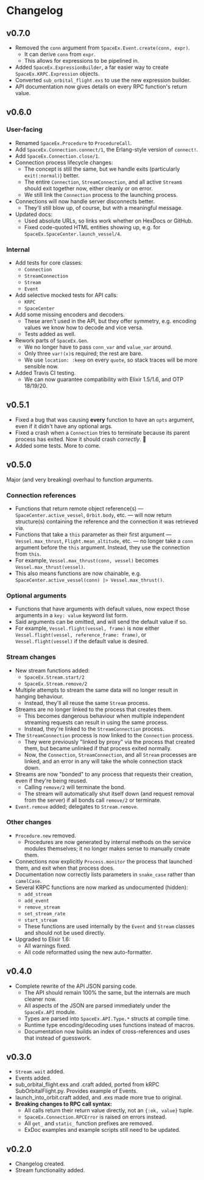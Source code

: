 # Changelog

## v0.7.0

* Removed the `conn` argument from `SpaceEx.Event.create(conn, expr)`.
  * It can derive `conn` from `expr`.
  * This allows for expressions to be pipelined in.
* Added `SpaceEx.ExpressionBuilder`, a far easier way to create `SpaceEx.KRPC.Expression` objects.
* Converted `sub_orbital_flight.exs` to use the new expression builder.
* API documentation now gives details on every RPC function's return value.

## v0.6.0
 
### User-facing

* Renamed `SpaceEx.Procedure` to `ProcedureCall`.
* Add `SpaceEx.Connection.connect/1`, the Erlang-style version of `connect!`.
* Add `SpaceEx.Connection.close/1`.
* Connection process lifecycle changes:
  * The concept is still the same, but we handle exits (particularly `exit(:normal)`) better.
  * The entire `Connection`, `StreamConnection`, and all active `Stream`s should exit together now, either cleanly or on error.
  * We still link the `Connection` process to the launching process.
* Connections will now handle server disconnects better.
  * They'll still blow up, of course, but with a meaningful message.
* Updated docs:
  * Used absolute URLs, so links work whether on HexDocs or GitHub.
  * Fixed code-quoted HTML entities showing up, e.g. for `SpaceEx.SpaceCenter.launch_vessel/4`.

### Internal

* Add tests for core classes:
  * `Connection`
  * `StreamConnection`
  * `Stream`
  * `Event`
* Add selective mocked tests for API calls:
  * `KRPC`
  * `SpaceCenter`
* Add some missing encoders and decoders.
  * These aren't used in the API, but they offer symmetry, e.g. encoding values we know how to decode and vice versa.
  * Tests added as well.
* Rework parts of `SpaceEx.Gen`.
  * We no longer have to pass `conn_var` and `value_var` around.
  * Only three `var!(x)`s required; the rest are bare.
  * We use `location: :keep` on every `quote`, so stack traces will be more sensible now.
* Added Travis CI testing.
  * We can now guarantee compatibility with Elixir 1.5/1.6, and OTP 18/19/20.

## v0.5.1

* Fixed a bug that was causing **every** function to have an `opts` argument, even if it didn't have any optional args.
* Fixed a crash when a `Connection` tries to terminate because its parent process has exited.  Now it should crash *correctly*. 🙂
* Added some tests.  More to come.

## v0.5.0

Major (and very breaking) overhaul to function arguments.

### Connection references

* Functions that return remote object reference(s) — `SpaceCenter.active_vessel`, `Orbit.body`, etc. — will now return structure(s) containing the reference and the connection it was retrieved via.
* Functions that take a `this` parameter as their first argument — `Vessel.max_thrust`, `Flight.mean_altitude`, etc. — no longer take a `conn` argument before the `this` argument.  Instead, they use the connection from `this`.
* For example, `Vessel.max_thrust(conn, vessel)` becomes `Vessel.max_thrust(vessel)`.
* This also means functions are now chainable, e.g. `SpaceCenter.active_vessel(conn) |> Vessel.max_thrust()`.

### Optional arguments

* Functions that have arguments with default values, now expect those arguments in a `key: value` keyword list form.
* Said arguments can be omitted, and will send the default value if so.
* For example, `Vessel.flight(vessel, frame)` is now either `Vessel.flight(vessel, reference_frame: frame)`, or `Vessel.flight(vessel)` if the default value is desired.

### Stream changes

* New stream functions added:
  * `SpaceEx.Stream.start/2`
  * `SpaceEx.Stream.remove/2`
* Multiple attempts to stream the same data will no longer result in hanging behaviour.
  * Instead, they'll all reuse the same `Stream` process.
* Streams are no longer linked to the process that creates them.
  * This becomes dangerous behaviour when multiple independent streaming requests can result in using the same process.
  * Instead, they're linked to the `StreamConnection` process.
* The `StreamConnection` process is now linked to the `Connection` process.
  * They were previously "linked by proxy" via the process that created them, but became unlinked if that process exited normally.
  * Now, the `Connection`, `StreamConnection`, and all `Stream` processes are linked, and an error in any will take the whole connection stack down.
* Streams are now "bonded" to any process that requests their creation, even if they're being reused.
  * Calling `remove/2` will terminate the bond.
  * The stream will automatically shut itself down (and request removal from the server) if all bonds call `remove/2` or terminate.
* `Event.remove` added; delegates to `Stream.remove`.

### Other changes

* `Procedure.new` removed.
  * Procedures are now generated by internal methods on the service modules themselves; it no longer makes sense to manually create them.
* Connections now explicitly `Process.monitor` the process that launched them, and exit when that process does.
* Documentation now correctly lists parameters in `snake_case` rather than `camelCase`.
* Several KRPC functions are now marked as undocumented (hidden):
  * `add_stream`
  * `add_event`
  * `remove_stream`
  * `set_stream_rate`
  * `start_stream`
  * These functions are used internally by the `Event` and `Stream` classes and should not be used directly.
* Upgraded to Elixir 1.6:
  * All warnings fixed.
  * All code reformatted using the new auto-formatter.

## v0.4.0

* Complete rewrite of the API JSON parsing code.
  * The API should remain 100% the same, but the internals are much cleaner now.
  * All aspects of the JSON are parsed immediately under the `SpaceEx.API` module.
  * Types are parsed into `SpaceEx.API.Type.*` structs at compile time.
  * Runtime type encoding/decoding uses functions instead of macros.
  * Documentation now builds an index of cross-references and uses that instead of guesswork.

## v0.3.0

* `Stream.wait` added.
* Events added.
* sub_orbital_flight.exs and .craft added, ported from kRPC SubOrbitalFlight.py.  Provides example of Events.
* launch_into_orbit.craft added, and .exs made more true to original.
* **Breaking changes to RPC call syntax:**
  * All calls return their return value directly, not an `{:ok, value}` tuple.
  * `SpaceEx.Connection.RPCError` is raised on errors instead.
  * All `get_` and `static_` function prefixes are removed.
  * ExDoc examples and example scripts still need to be updated.

## v0.2.0

* Changelog created.
* Stream functionality added.
